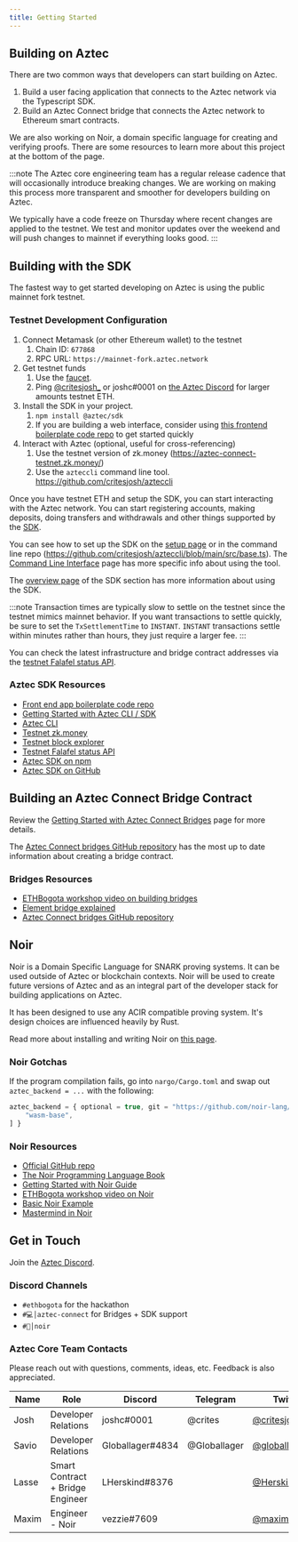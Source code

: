 ```yaml
---
title: Getting Started
---
```


## Building on Aztec

There are two common ways that developers can start building on Aztec.

1. Build a user facing application that connects to the Aztec network via the Typescript SDK.
2. Build an Aztec Connect bridge that connects the Aztec network to Ethereum smart contracts.

We are also working on Noir, a domain specific language for creating and verifying proofs. There are some resources to learn more about this project at the bottom of the page.

:::note
The Aztec core engineering team has a regular release cadence that will occasionally introduce breaking changes. We are working on making this process more transparent and smoother for developers building on Aztec.

We typically have a code freeze on Thursday where recent changes are applied to the testnet. We test and monitor updates over the weekend and will push changes to mainnet if everything looks good.
:::

## Building with the SDK

The fastest way to get started developing on Aztec is using the public mainnet fork testnet.

### Testnet Development Configuration

1. Connect Metamask (or other Ethereum wallet) to the testnet
   1. Chain ID: `677868`
   2. RPC URL: `https://mainnet-fork.aztec.network`
2. Get testnet funds
   1. Use the [faucet](https://aztec-connect-dev-faucet.aztec.network/).
   2. Ping [@critesjosh_](https://twitter.com/critesjosh_) or joshc#0001 on [the Aztec Discord](https://discord.com/invite/aztec) for larger amounts testnet ETH.
3. Install the SDK in your project.
   1. `npm install @aztec/sdk`
   2. If you are building a web interface, consider using [this frontend boilerplate code repo](https://github.com/joss-aztec/cra4-aztec-sdk-starter) to get started quickly
4. Interact with Aztec (optional, useful for cross-referencing)
   1. Use the testnet version of zk.money (https://aztec-connect-testnet.zk.money/)
   2. Use the `azteccli` command line tool. https://github.com/critesjosh/azteccli

Once you have testnet ETH and setup the SDK, you can start interacting with the Aztec network. You can start registering accounts, making deposits, doing transfers and withdrawals and other things supported by the [SDK](../sdk/overview.md).

You can see how to set up the SDK on the [setup page](../sdk/usage/setup.mdx) or in the command line repo (https://github.com/critesjosh/azteccli/blob/main/src/base.ts). The [Command Line Interface](./cli) page has more specific info about using the tool.

The [overview page](../sdk/overview.md) of the SDK section has more information about using the SDK.

:::note
Transaction times are typically slow to settle on the testnet since the testnet mimics mainnet behavior. If you want transactions to settle quickly, be sure to set the `TxSettlementTime` to `INSTANT`. `INSTANT` transactions settle within minutes rather than hours, they just require a larger fee.
:::

You can check the latest infrastructure and bridge contract addresses via the [testnet Falafel status API](https://api.aztec.network/aztec-connect-testnet/falafel/status).

### Aztec SDK Resources

- [Front end app boilerplate code repo](https://github.com/joss-aztec/cra4-aztec-sdk-starter)
- [Getting Started with Aztec CLI / SDK](https://hackmd.io/NOtgWFSxS-Ko5mLlqt5GRw)
- [Aztec CLI](https://github.com/critesjosh/azteccli)
- [Testnet zk.money](https://aztec-connect-testnet.zk.money/)
- [Testnet block explorer](https://aztec-connect-testnet-explorer.aztec.network/)
- [Testnet Falafel status API](https://api.aztec.network/aztec-connect-testnet/falafel/status)
- [Aztec SDK on npm](https://www.npmjs.com/package/@aztec/sdk)
- [Aztec SDK on GitHub](https://github.com/AztecProtocol/aztec-connect/tree/master/sdk)

## Building an Aztec Connect Bridge Contract

Review the [Getting Started with Aztec Connect Bridges](./bridges) page for more details.

The [Aztec Connect bridges GitHub repository](https://github.com/AztecProtocol/aztec-connect-bridges) has the most up to date information about creating a bridge contract.

### Bridges Resources

- [ETHBogota workshop video on building bridges](https://youtu.be/029Vm6PAnrM?t=1822)
- [Element bridge explained](https://hackmd.io/@aztec-network/SJ7-6Rbfq)
- [Aztec Connect bridges GitHub repository](https://github.com/AztecProtocol/aztec-connect-bridges)

## Noir

Noir is a Domain Specific Language for SNARK proving systems. It can be used outside of Aztec or blockchain contexts. Noir will be used to create future versions of Aztec and as an integral part of the developer stack for building applications on Aztec.

It has been designed to use any ACIR compatible proving system. It's design choices are influenced heavily by Rust.

Read more about installing and writing Noir on [this page](noir).

### Noir Gotchas

If the program compilation fails, go into `nargo/Cargo.toml` and swap out `aztec_backend = ...` with the following:

```js title="nargo/Cargo.toml"
aztec_backend = { optional = true, git = "https://github.com/noir-lang/aztec_backend", rev = "d91c69f2137777cec37f692f98d075ae10e7a584", default-features = false, features = [
    "wasm-base",
] }
```

### Noir Resources

- [Official GitHub repo](https://github.com/noir-lang/noir)
- [The Noir Programming Language Book](https://noir-lang.github.io/book/index.html)
- [Getting Started with Noir Guide](https://hackmd.io/8jmyfuuTRWKr2w6rxr8HBw)
- [ETHBogota workshop video on Noir](https://youtu.be/029Vm6PAnrM?t=2872)
- [Basic Noir Example](https://github.com/vezenovm/basic_mul_noir_example)
- [Mastermind in Noir](https://github.com/vezenovm/mastermind-noir)

## Get in Touch

Join the [Aztec Discord](https://discord.gg/aztec).

### Discord Channels

- `#ethbogota` for the hackathon
- `#💻│aztec-connect` for Bridges + SDK support
- `#🖤│noir`

### Aztec Core Team Contacts

Please reach out with questions, comments, ideas, etc. Feedback is also appreciated.

| Name | Role | Discord | Telegram | Twitter | Email |
| --- | ---- | --- | --- | --- | --- |
| Josh | Developer Relations | joshc#0001 | @crites | [@critesjosh_](https://twitter.com/critesjosh_) | josh@aztecprotocol.com |
| Savio | Developer Relations | Globallager#4834 | @Globallager | [@globallager](https://twitter.com/globallager) | savio@aztecprotocol.com |
| Lasse | Smart Contract + Bridge Engineer | LHerskind#8376 | | [@HerskindLasse](https://twitter.com/herskindlasse) |lasse@aztecprotocol.com |
| Maxim | Engineer - Noir | vezzie#7609 | | [@maximvezenov](https://twitter.com/maximvezenov) | maxim@aztecprotocol.com |

